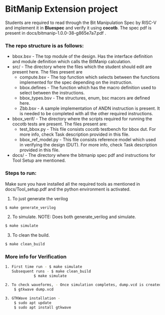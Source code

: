 # BitManip Extension project

Students are required to read through the Bit Manipulation Spec by RISC-V and implement it in **Bluespec** and verify it using **cocotb**. The spec pdf is present in docs/bitmanip-1.0.0-38-g865e7a7.pdf .

### The repo structure is as follows:
- bbox.bsv - The top module of the design. Has the interface definition and module definition which calls the BitManip calculation.
- src/ - The directory where the files which the student should edit are present here. The files present are
	- compute.bsv - The top function which selects between the functions implemented for the spec depending on the instruction.
	- bbox.defines - The function which has the macro definition used to select between the instructions.
	- bbox_types.bsv - The structures, enum, bsc macors are defined here.
	- Zbb.bsv - A sample implementation of ANDN instruction is present. It is needed to be completed with all the other required instructions.
- bbox_verif/ - The directory where the scripts required for running the cocotb tests are present. The files present are:
	- test_bbox.py - This file consists cocotb testbench for bbox dut. For more info, check Task description provided in this file.
	- bbox_ref_model.py - This file consists reference model which used in verifying the design (DUT). For more info, check Task description provided 				in this file.
- docs/ - The directory where the bitmanip spec pdf and instructions for Tool Setup are mentioned.

### Steps to run:
Make sure you have installed all the required tools as mentioned in docs/Tool_setup.pdf and the python environment is activated.

1. To just generate the verilog
```bash
$ make generate_verilog
```
2. To simulate. NOTE: Does both generate_verilog and simulate.
```bash
$ make simulate
```
3. To clean the build.
```bash
$ make clean_build
```
### More info for Verification

```bash
1. First time run - $ make simulate
   Subsequent runs - $ make clean_build
   		     $ make simulate
```
```bash
2. To check waveforms, - Once simulation completes, dump.vcd is created in bbox/
    $ gtkwave dump.vcd
```    
```bash    
3. GTKWave installation - 
	$ sudo apt update
	$ sudo apt install gtkwave
```    
